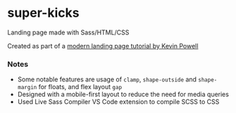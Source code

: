 # super-kicks

Landing page made with Sass/HTML/CSS

Created as part of a [modern landing page tutorial by Kevin Powell](https://www.youtube.com/watch?v=X1dz0xRbSJc&ab_channel=TraversyMedia)

### Notes

- Some notable features are usage of `clamp`, `shape-outside` and `shape-margin` for floats, and flex layout `gap`
- Designed with a mobile-first layout to reduce the need for media queries
- Used Live Sass Compiler VS Code extension to compile SCSS to CSS
